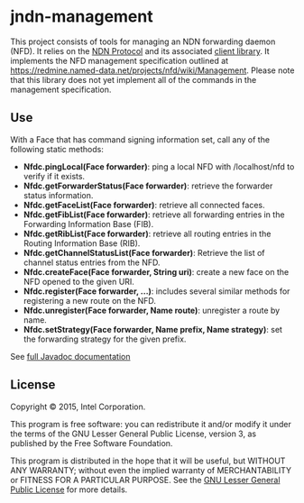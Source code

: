 # jndn-management

This project consists of tools for managing an NDN forwarding daemon (NFD). It relies on the [NDN Protocol](https://named-data.net) and its associated [client library](https://github.com/named-data/jndn). It implements the NFD management specification outlined at https://redmine.named-data.net/projects/nfd/wiki/Management. Please note that this library does not yet implement all of the commands in the management specification.

## Use

With a Face that has command signing information set, call any of the following static methods:
 - __Nfdc.pingLocal(Face forwarder)__: ping a local NFD with /localhost/nfd to verify if it exists.
 - __Nfdc.getForwarderStatus(Face forwarder)__: retrieve the forwarder status information.
 - __Nfdc.getFaceList(Face forwarder)__: retrieve all connected faces.
 - __Nfdc.getFibList(Face forwarder)__: retrieve all forwarding entries in the Forwarding Information Base (FIB).
 - __Nfdc.getRibList(Face forwarder)__: retrieve all routing entries in the Routing Information Base (RIB).
 - __Nfdc.getChannelStatusList(Face forwarder)__: Retrieve the list of channel status entries from the NFD.
 - __Nfdc.createFace(Face forwarder, String uri)__: create a new face on the NFD opened to the given URI.
 - __Nfdc.register(Face forwarder, ...)__: includes several similar methods for registering a new route on the NFD.
 - __Nfdc.unregister(Face forwarder, Name route)__: unregister a route by name.
 - __Nfdc.setStrategy(Face forwarder, Name prefix, Name strategy)__: set the forwarding strategy for the given prefix.

See [full Javadoc documentation](http://01org.github.io/jndn-management/index.html)

## License

Copyright © 2015, Intel Corporation.

This program is free software: you can redistribute it and/or modify it under the terms of the GNU Lesser General Public License, version 3, as published by the Free Software Foundation.

This program is distributed in the hope that it will be useful, but WITHOUT ANY WARRANTY; without even the implied warranty of MERCHANTABILITY or FITNESS FOR A PARTICULAR PURPOSE.  See the [GNU Lesser General Public License](LICENSE.md) for more details.
